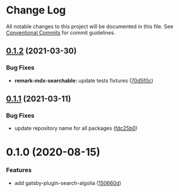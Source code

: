 # Change Log

All notable changes to this project will be documented in this file.
See [Conventional Commits](https://conventionalcommits.org) for commit guidelines.

## [0.1.2](https://github.com/reflexjs/reflexjs/compare/remark-mdx-searchable@0.1.1...remark-mdx-searchable@0.1.2) (2021-03-30)


### Bug Fixes

* **remark-mdx-searchable:** update tests fixtures ([70d5f0c](https://github.com/reflexjs/reflexjs/commit/70d5f0c0a15bc6e5bcb9675e09aa2da1e751757f))





## [0.1.1](https://github.com/reflexjs/reflexjs/compare/remark-mdx-searchable@0.1.0...remark-mdx-searchable@0.1.1) (2021-03-11)


### Bug Fixes

* update repository name for all packages ([fdc25b0](https://github.com/reflexjs/reflexjs/commit/fdc25b02d1008749a36e2c9027a701fc6a2c0168))





# 0.1.0 (2020-08-15)


### Features

* add gatsby-plugin-search-algolia ([150660d](https://github.com/reflexjs/reflex/commit/150660dd5fd009e33dc78c161e863f2a0dc49d8f))
